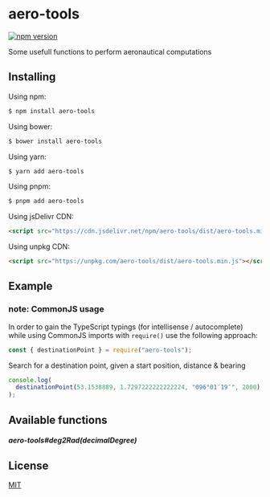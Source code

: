 # aero-tools

[![npm version](https://img.shields.io/npm/v/aero-tools.svg?style=flat-square)](https://www.npmjs.org/package/aero-tools)

Some usefull functions to perform aeronautical computations

## Installing

Using npm:

```bash
$ npm install aero-tools
```

Using bower:

```bash
$ bower install aero-tools
```

Using yarn:

```bash
$ yarn add aero-tools
```

Using pnpm:

```bash
$ pnpm add aero-tools
```

Using jsDelivr CDN:

```html
<script src="https://cdn.jsdelivr.net/npm/aero-tools/dist/aero-tools.min.js"></script>
```

Using unpkg CDN:

```html
<script src="https://unpkg.com/aero-tools/dist/aero-tools.min.js"></script>
```

## Example

### note: CommonJS usage

In order to gain the TypeScript typings (for intellisense / autocomplete) while using CommonJS imports with `require()` use the following approach:

```js
const { destinationPoint } = require("aero-tools");
```

Search for a destination point, given a start position, distance & bearing

```js
console.log(
  destinationPoint(53.1538889, 1.7297222222222224, "096°01′19″", 2000)
);
```

## Available functions

##### aero-tools#deg2Rad(decimalDegree)

## License

[MIT](LICENSE)
